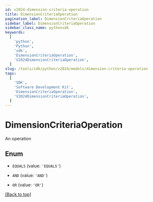 ```yaml
---
id: v2024-dimension-criteria-operation
title: DimensionCriteriaOperation
pagination_label: DimensionCriteriaOperation
sidebar_label: DimensionCriteriaOperation
sidebar_class_name: pythonsdk
keywords:
  [
    'python',
    'Python',
    'sdk',
    'DimensionCriteriaOperation',
    'V2024DimensionCriteriaOperation',
  ]
slug: /tools/sdk/python/v2024/models/dimension-criteria-operation
tags:
  [
    'SDK',
    'Software Development Kit',
    'DimensionCriteriaOperation',
    'V2024DimensionCriteriaOperation',
  ]
---
```


# DimensionCriteriaOperation

An operation

## Enum

- `EQUALS` (value: `'EQUALS'`)

- `AND` (value: `'AND'`)

- `OR` (value: `'OR'`)

[[Back to top]](#)
